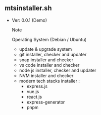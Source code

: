 ## mtsinstaller.sh
- Ver: 0.0.1 (Demo)
    > [!NOTE]
    > Operating System (Debian / Ubuntu)
    - update & upgrade system
    - git installer, checker and updater
    - snap installer and checker
    - vs code installer and checker
    - node js installer, checker and updater
    - NVM installer and checker
    - modern tech stacks installer :
        - express.js
        - vue.js
        - react.js
        - express-generator
        - pnpm